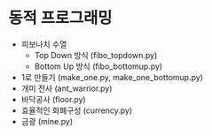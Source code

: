 # 동적 프로그래밍
- 피보나치 수열
  - Top Down 방식 (fibo_topdown.py)
  - Bottom Up 방식 (fibo_bottomup.py)
- 1로 만들기 (make_one.py, make_one_bottomup.py)
- 개미 전사 (ant_warrior.py)
- 바닥공사 (floor.py)
- 효율적인 화폐구성 (currency.py)
- 금광 (mine.py)